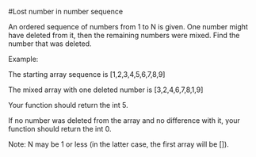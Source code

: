 #Lost number in number sequence

An ordered sequence of numbers from 1 to N is given.
One number might have deleted from it, then the
remaining numbers were mixed. Find the number 
that was deleted.

Example:

The starting array sequence is [1,2,3,4,5,6,7,8,9]

The mixed array with one deleted number 
is [3,2,4,6,7,8,1,9]

Your function should return the int 5.

If no number was deleted from the array and no
difference with it, your function should return 
the int 0.

Note: N may be 1 or less (in the latter case, 
the first array will be []).
